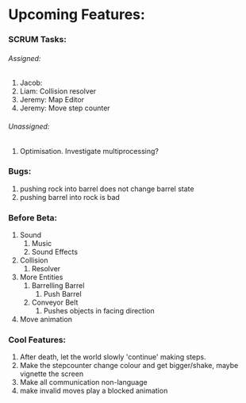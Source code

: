 # Upcoming Features:

### SCRUM Tasks:

###### Assigned:

1. Jacob:
2. Liam: Collision resolver
3. Jeremy: Map Editor
4. Jeremy: Move step counter

###### Unassigned:

1. Optimisation. Investigate multiprocessing?



### Bugs:
1. pushing rock into barrel does not change barrel state
2. pushing barrel into rock is bad

### Before Beta:

1. Sound
   1. Music
   2. Sound Effects
2. Collision
   1. Resolver
3. More Entities
   1. Barrelling Barrel
      1. Push Barrel
   2. Conveyor Belt
      1. Pushes objects in facing direction
4. Move animation



### Cool Features:

1. After death, let the world slowly 'continue' making steps.
2. Make the stepcounter change colour and get bigger/shake, maybe vignette the screen
3. Make all communication non-language
4. make invalid moves play a blocked animation
